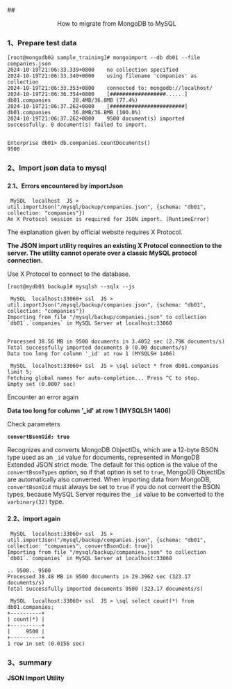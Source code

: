 \## <p align="center">How to migrate from MongoDB to MySQL</p>



### 1、Prepare test data

```
[root@mongodb02 sample_training]# mongoimport --db db01 --file companies.json
2024-10-19T21:06:33.339+0800    no collection specified
2024-10-19T21:06:33.340+0800    using filename 'companies' as collection
2024-10-19T21:06:33.353+0800    connected to: mongodb://localhost/
2024-10-19T21:06:36.354+0800    [##################......] db01.companies       28.4MB/36.8MB (77.4%)
2024-10-19T21:06:37.262+0800    [########################] db01.companies       36.8MB/36.8MB (100.0%)
2024-10-19T21:06:37.262+0800    9500 document(s) imported successfully. 0 document(s) failed to import.


Enterprise db01> db.companies.countDocuments()
9500
```



### 2、Import json data to mysql

#### 2.1、Errors encountered by importJson

```
 MySQL  localhost  JS > util.importJson("/mysql/backup/companies.json", {schema: "db01", collection: "companies"})
An X Protocol session is required for JSON import. (RuntimeError)
```



The explanation given by official website requires X Protocol.

**The JSON import utility requires an existing X Protocol connection to the server. The utility cannot operate over a classic MySQL protocol connection.**



Use X Protocol to connect to the database.

```
[root@mydb01 backup]# mysqlsh --sqlx --js

 MySQL  localhost:33060+ ssl  JS > util.importJson("/mysql/backup/companies.json", {schema: "db01", collection: "companies"})
Importing from file "/mysql/backup/companies.json" to collection `db01`.`companies` in MySQL Server at localhost:33060


Processed 38.56 MB in 9500 documents in 3.4052 sec (2.79K documents/s)
Total successfully imported documents 0 (0.00 documents/s)
Data too long for column '_id' at row 1 (MYSQLSH 1406)

 MySQL  localhost:33060+ ssl  JS > \sql select * from db01.companies limit 5;
Fetching global names for auto-completion... Press ^C to stop.
Empty set (0.0007 sec)
```



Encounter an error again

**Data too long for column '_id' at row 1 (MYSQLSH 1406)**



Check parameters

**`convertBsonOid: true`**

Recognizes and converts MongoDB ObjectIDs, which are a 12-byte BSON type used as an `_id` value for documents, represented in MongoDB Extended JSON strict mode. The default for this option is the value of the `convertBsonTypes` option, so if that option is set to `true`, MongoDB ObjectIDs are automatically also converted. When importing data from MongoDB, `convertBsonOid` must always be set to `true` if you do not convert the BSON types, because MySQL Server requires the `_id` value to be converted to the `varbinary(32)` type.



#### 2.2、import again

```
 MySQL  localhost:33060+ ssl  JS > util.importJson("/mysql/backup/companies.json", {schema: "db01", collection: "companies", convertBsonOid: true})
Importing from file "/mysql/backup/companies.json" to collection `db01`.`companies` in MySQL Server at localhost:33060

.. 9500.. 9500
Processed 38.48 MB in 9500 documents in 29.3962 sec (323.17 documents/s)
Total successfully imported documents 9500 (323.17 documents/s)

 MySQL  localhost:33060+ ssl  JS > \sql select count(*) from db01.companies;
+----------+
| count(*) |
+----------+
|     9500 |
+----------+
1 row in set (0.0156 sec)
```



### 3、summary

**JSON Import Utility**